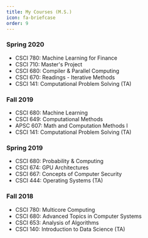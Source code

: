 ```yaml
---
title: My Courses (M.S.)
icon: fa-briefcase
order: 9
---
```


### Spring 2020
* CSCI 780: Machine Learning for Finance
* CSCI 710: Master's Project
* CSCI 680: Compiler & Parallel Computing
* CSCI 670: Readings - Iterative Methods
* CSCI 141: Computational Problem Solving (TA)

### Fall 2019
* CSCI 680: Machine Learning
* CSCI 649: Computational Methods
* APSC 607: Math and Computation Methods I
* CSCI 141: Computational Problem Solving (TA)

### Spring 2019
* CSCI 680: Probability & Computing
* CSCI 674: GPU Architectures
* CSCI 667: Concepts of Computer Security
* CSCI 444: Operating Systems (TA)

### Fall 2018
* CSCI 780: Multicore Computing
* CSCI 680: Advanced Topics in Computer Systems
* CSCI 653: Analysis of Algorithms
* CSCI 140: Introduction to Data Science (TA)
